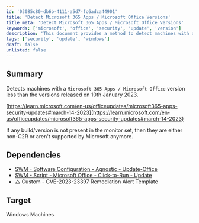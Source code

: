 ```yaml
---
id: '03085c80-db6b-4111-a5d7-fc6adca44901'
title: 'Detect Microsoft 365 Apps / Microsoft Office Versions'
title_meta: 'Detect Microsoft 365 Apps / Microsoft Office Versions'
keywords: ['microsoft', 'office', 'security', 'update', 'version']
description: 'This document provides a method to detect machines with a Microsoft 365 Apps / Microsoft Office version lower than those released on January 10, 2023. It includes information about dependencies and target systems, ensuring that all installations are compliant with the latest security updates.'
tags: ['security', 'update', 'windows']
draft: false
unlisted: false
---
```

## Summary

Detects machines with a `Microsoft 365 Apps / Microsoft Office` version less than the versions released on 10th January 2023.

[https://learn.microsoft.com/en-us/officeupdates/microsoft365-apps-security-updates#march-14-2023](https://learn.microsoft.com/en-us/officeupdates/microsoft365-apps-security-updates#march-14-2023)

If any build/version is not present in the monitor set, then they are either non-C2R or aren't supported by Microsoft anymore.

## Dependencies

- [SWM - Software Configuration - Agnostic - Update-Office](<../../powershell/Update-Office.md>) 
- [SWM - Script - Microsoft Office - Click-to-Run - Update](<../scripts/Microsoft Office - Click-to-Run - Update.md>) 
- △ Custom - CVE-2023-23397 Remediation Alert Template

## Target

Windows Machines














